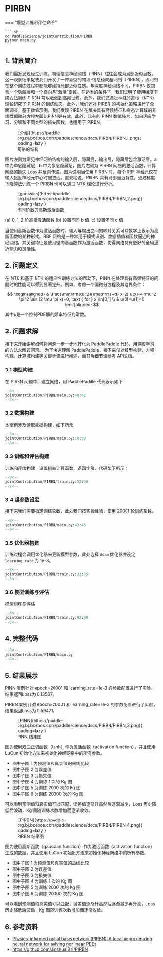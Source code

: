 # PIRBN

=== "模型训练和评估命令"

    ``` sh
    cd PaddleScience/jointContribution/PIRBN
    python main.py
    ```

## 1. 背景简介

我们最近发现经过训练，物理信息神经网络（PINN）往往会成为局部近似函数。这一观察结果促使我们开发了一种新型的物理-信息径向基网络（PIRBN），该网络在整个训练过程中都能够维持局部近似性质。与深度神经网络不同，PIRBN 仅包含一个隐藏层和一个径向基“激活”函数。在适当的条件下，我们证明了使用梯度下降方法训练 PIRBN 可以收敛到高斯过程。此外，我们还通过神经邻近核（NTK）理论研究了 PIRBN 的训练动态。此外，我们还对 PIRBN 的初始化策略进行了全面调查。基于数值示例，我们发现 PIRBN 在解决具有高频特征和病态计算域的非线性偏微分方程方面比PINN更有效。此外，现有的 PINN 数值技术，如自适应学习、分解和不同类型的损失函数，也适用于 PIRBN。

<figure markdown>
  ![介绍](https://paddle-org.bj.bcebos.com/paddlescience/docs/PIRBN/PIRBN_1.png){ loading=lazy }
  <figcaption>网络的结构</figcaption>
</figure>
图片左侧为常见神经网络结构的输入层，隐藏层，输出层，隐藏层包含激活层，a 中为单层隐藏层，b 中为多层隐藏层，图片右侧为 PIRBN 网络的激活函数，计算网络的损失 Loss 并反向传递。图片说明当使用 PIRBN 时，每个 RBF 神经元仅在输入接近神经元中心时被激活。直观地说，PIRBN 具有局部逼近特性。通过梯度下降算法训练一个 PIRBN 也可以通过 NTK 理论进行分析。

<figure markdown>
  ![gaussian](https://paddle-org.bj.bcebos.com/paddlescience/docs/PIRBN/PIRBN_2.png){ loading=lazy }
  <figcaption>不同阶数的高斯激活函数</figcaption>
</figure>
(a) 0, 1, 2 阶高斯激活函数
(b) 设置不同 b 值
(c) 设置不同 c 值

当使用高斯函数作为激活函数时，输入与输出之间的映射关系可以数学上表示为高斯函数的某种形式。RBF 网络是一种常用于模式识别、数据插值和函数逼近的神经网络，其关键特征是使用径向基函数作为激活函数，使得网络具有更好的全局逼近能力和灵活性。

## 2. 问题定义

在 NTK 和基于 NTK 的适应性训练方法的帮助下，PINN 在处理具有高频特征的问题时的性能可以得到显著提升。例如，考虑一个偏微分方程及其边界条件：

$$
\begin{aligned}
& \frac{\mathrm{d}^2}{\mathrm{~d} x^2} u(x)-4 \mu^2 \pi^2 \sin (2 \mu \pi x)=0, \text { for } x \in[0,1] \\
& u(0)=u(1)=0
\end{aligned}
$$

其中$\mu$是一个控制PDE解的频率特征的常数。

## 3. 问题求解

接下来开始讲解如何将问题一步一步地转化为 PaddlePaddle 代码，用深度学习的方法求解该问题。
为了快速理解 PaddlePaddle，接下来仅对模型构建、方程构建、计算域构建等关键步骤进行阐述，而其余细节请参考 [API文档](../api/arch.md)。

### 3.1 模型构建

在 PIRBN 问题中，建立网络，用 PaddlePaddle 代码表示如下

``` py linenums="40"
--8<--
jointContribution/PIRBN/main.py:40:42
--8<--
```

### 3.2 数据构建

本案例涉及读取数据构建，如下所示

``` py linenums="18"
--8<--
jointContribution/PIRBN/main.py:18:38
--8<--
```

### 3.3 训练和评估构建

训练和评估构建，设置损失计算函数，返回字段，代码如下所示：

``` py linenums="52"
--8<--
jointContribution/PIRBN/train.py:52:90
--8<--
```

### 3.4 超参数设定

接下来我们需要指定训练轮数，此处我们按实验经验，使用 20001 轮训练轮数。

``` py linenums="43"
--8<--
jointContribution/PIRBN/main.py:43:43
--8<--
```

### 3.5 优化器构建

训练过程会调用优化器来更新模型参数，此处选择 `Adam` 优化器并设定 `learning_rate` 为 1e-3。

``` py linenums="33"
--8<--
jointContribution/PIRBN/train.py:33:35
--8<--
```

### 3.6 模型训练与评估

模型训练与评估

``` py linenums="92"
--8<--
jointContribution/PIRBN/train.py:92:99
--8<--
```

## 4. 完整代码

``` py linenums="1" title="main.py"
--8<--
jointContribution/PIRBN/main.py
--8<--
```

## 5. 结果展示

PINN 案例针对 epoch=20001 和 learning\_rate=1e-3 的参数配置进行了实验，结果返回Loss为 0.13567。

PIRBN 案例针对 epoch=20001 和 learning\_rate=1e-3 的参数配置进行了实验，结果返回Loss为 0.59471。

<figure markdown>
  ![PINN](https://paddle-org.bj.bcebos.com/paddlescience/docs/PIRBN/PIRBN_3.png){ loading=lazy }
  <figcaption>PINN 结果图</figcaption>
</figure>
图为使用双曲正切函数（tanh）作为激活函数（activation function），并且使用 LuCun 初始化方法来初始化神经网络中的所有参数。

- 图中子图 1 为预测值和真实值的曲线比较
- 图中子图 2 为误差值
- 图中子图 3 为损失值
- 图中子图 4 为训练 1 次的 Kg 图
- 图中子图 5 为训练 2000 次的 Kg 图
- 图中子图 6 为训练 20000 次的 Kg 图

可以看到预测值和真实值可以匹配，误差值逐渐升高然后逐渐减少，Loss 历史降低后波动，Kg 图随训练次数增加而逐渐收敛。

<figure markdown>
  ![PIRBN](https://paddle-org.bj.bcebos.com/paddlescience/docs/PIRBN/PIRBN_4.png){ loading=lazy }
  <figcaption>PIRBN 结果图</figcaption>
</figure>
图为使用高斯函数（gaussian function）作为激活函数（activation function）生成的数据，并且使用 LuCun 初始化方法来初始化神经网络中的所有参数。

- 图中子图 1 为预测值和真实值的曲线比较
- 图中子图 2 为误差值
- 图中子图 3 为损失值
- 图中子图 4 为训练 1 次的 Kg 图
- 图中子图 5 为训练 2000 次的 Kg 图
- 图中子图 6 为训练 20000 次的 Kg 图

可以看到预测值和真实值可以匹配，误差值逐渐升高然后逐渐减少再升高，Loss 历史降低后波动，Kg 图随训练次数增加而逐渐收敛。

## 6. 参考资料

- [Physics-informed radial basis network (PIRBN): A local approximating neural network for solving nonlinear PDEs](https://arxiv.org/abs/2304.06234)
- <https://github.com/JinshuaiBai/PIRBN>
